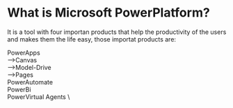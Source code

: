 # What is Microsoft PowerPlatform?

It is a tool with four importan products that help the productivity of the users and makes them the life easy, those importat products are:

PowerApps \
-->Canvas \
-->Model-Drive \
-->Pages \
PowerAutomate \
PowerBi \
PowerVirtual Agents \